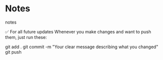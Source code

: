 # Notes
notes 

✅ For all future updates
Whenever you make changes and want to push them, just run these:

git add .
git commit -m     "Your clear message describing what you changed"
git push




